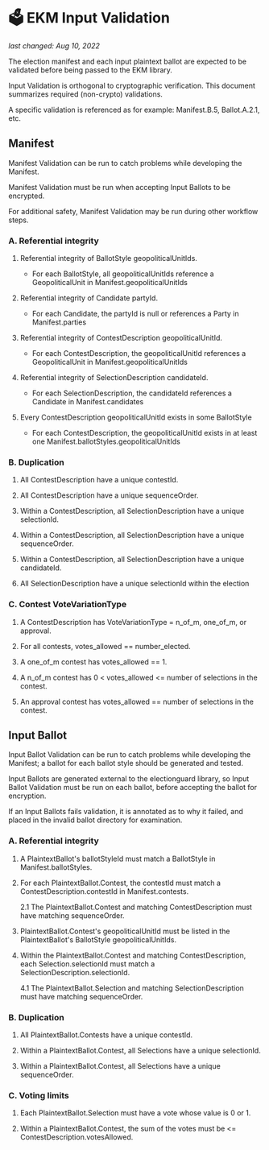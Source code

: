 # 🗳 EKM Input Validation
_last changed: Aug 10, 2022_

The election manifest and each input plaintext ballot are expected to be validated before being passed to the 
EKM library. 

Input Validation is orthogonal to cryptographic verification.
This document summarizes required (non-crypto) validations.

A specific validation is referenced as for example: Manifest.B.5, Ballot.A.2.1, etc.

## Manifest

Manifest Validation can be run to catch problems while developing the Manifest.

Manifest Validation must be run when accepting Input Ballots to be encrypted.

For additional safety, Manifest Validation may be run during other workflow steps.


### A. Referential integrity

1. Referential integrity of BallotStyle geopoliticalUnitIds.
    * For each BallotStyle, all geopoliticalUnitIds reference a GeopoliticalUnit in Manifest.geopoliticalUnitIds

2. Referential integrity of Candidate partyId.
    * For each Candidate, the partyId is null or references a Party in Manifest.parties
    
3. Referential integrity of ContestDescription geopoliticalUnitId.
    * For each ContestDescription, the geopoliticalUnitId references a GeopoliticalUnit in Manifest.geopoliticalUnitIds    

4. Referential integrity of SelectionDescription candidateId.
    * For each SelectionDescription, the candidateId references a Candidate in Manifest.candidates    

5. Every ContestDescription geopoliticalUnitId exists in some BallotStyle
   * For each ContestDescription, the geopoliticalUnitId exists in at least one Manifest.ballotStyles.geopoliticalUnitIds

### B. Duplication

1. All ContestDescription have a unique contestId.   

2. All ContestDescription have a unique sequenceOrder.  

3. Within a ContestDescription, all SelectionDescription have a unique selectionId.

4. Within a ContestDescription, all SelectionDescription have a unique sequenceOrder.

5. Within a ContestDescription, all SelectionDescription have a unique candidateId.

6. All SelectionDescription have a unique selectionId within the election

### C. Contest VoteVariationType

1. A ContestDescription has VoteVariationType = n_of_m, one_of_m, or approval.

2. For all contests, votes_allowed == number_elected.

3. A one_of_m contest has votes_allowed == 1.

4. A n_of_m contest has 0 < votes_allowed <= number of selections in the contest. 

5. An approval contest has votes_allowed == number of selections in the contest.


## Input Ballot

Input Ballot Validation can be run to catch problems while developing the Manifest; a ballot for each ballot style
should be generated and tested.

Input Ballots are generated external to the electionguard library, so Input Ballot Validation must be run on each
ballot, before accepting the ballot for encryption. 

If an Input Ballots fails validation, it is annotated as to why it failed, and placed in the invalid ballot directory for examination.

### A. Referential integrity

1. A PlaintextBallot's ballotStyleId must match a BallotStyle in Manifest.ballotStyles.

2. For each PlaintextBallot.Contest, the contestId must match a ContestDescription.contestId in Manifest.contests.

   2.1 The PlaintextBallot.Contest and matching ContestDescription must have matching sequenceOrder.

3. PlaintextBallot.Contest's geopoliticalUnitId must be listed in the PlaintextBallot's BallotStyle geopoliticalUnitIds.

4. Within the PlaintextBallot.Contest and matching ContestDescription, each Selection.selectionId must match a SelectionDescription.selectionId.

   4.1 The PlaintextBallot.Selection and matching SelectionDescription must have matching sequenceOrder.

### B. Duplication

1. All PlaintextBallot.Contests have a unique contestId.   

2. Within a PlaintextBallot.Contest, all Selections have a unique selectionId.

3. Within a PlaintextBallot.Contest, all Selections have a unique sequenceOrder.

### C. Voting limits

1. Each PlaintextBallot.Selection must have a vote whose value is 0 or 1.

2. Within a PlaintextBallot.Contest, the sum of the votes must be <= ContestDescription.votesAllowed.
